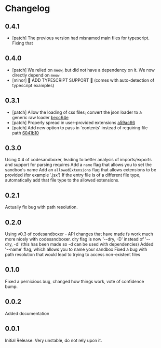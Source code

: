 # Changelog

## 0.4.1

- [patch] The previous version had misnamed main files for typescript. Fixing that

## 0.4.0

- [patch] We relied on `meow`, but did not have a dependency on it. We now directly depend on `meow`
- [minor] 🎉 ADD TYPESCRIPT SUPPORT 🎉 (comes with auto-detection of typescript examples)

## 0.3.1
- [patch] Allow the loading of css files; convert the json loader to a generic raw loader [becc64e](becc64e)
- [patch] Properly spread in user-provided extensions [a59ac96](a59ac96)
- [patch] Add new option to pass in 'contents' instead of requiring file path [6041b10](6041b10)

## 0.3.0

Using 0.4 of codesandboxer, leading to better analysis of imports/exports and support for parsing requires
Add a `name` flag that allows you to set the sandbox's name
Add an `allowedExtensions` flag that allows extensions to be provided (for example '.jsx')
If the entry file is of a different file type, automatically add that file type to the allowed extensions.

## 0.2.1

Actually fix bug with path resolution.

## 0.2.0

Using v0.3 of codesandboxer - API changes that have made fs work much more nicely
with codesandboxer.
dry flag is now '--dry, -D' instead of '--dry, -d' (this has been made so -d can be used with dependencies)
Added '--name' flag, which allows you to name your sandbox
Fixed a bug with path resolution that would lead to trying to access non-existent files

## 0.1.0

Fixed a pernicious bug, changed how things work, vote of confidence bump.

## 0.0.2

Added documentation

## 0.0.1

Initial Release. Very unstable, do not rely upon it.
